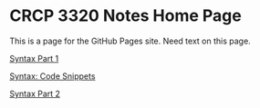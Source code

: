 # CRCP 3320 Notes Home Page 

This is a page for the GitHub Pages site. Need text on this page. 

[Syntax Part 1](./syntax-exploration.md)

<!-- want a link spesifically to "code snippets" heading of syntax 2 -->

[Syntax: Code Snippets](./syntax-exploration.md#code-snippets)

[Syntax Part 2](./syntax-exploration2.md)
